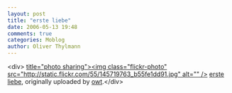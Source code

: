 ```yaml
---
layout: post
title: "erste liebe"
date: 2006-05-13 19:48
comments: true
categories: Moblog
author: Oliver Thylmann
---
```



&lt;div&gt;	[ title=&quot;photo sharing&quot;&gt;&lt;img class=&quot;flickr-photo&quot; src=&quot;http://static.flickr.com/55/145719763_b55fe1dd91.jpg&quot; alt=&quot;&quot; /&gt;](http://www.flickr.com/photos/oliver/145719763/)	[erste liebe](http://www.flickr.com/photos/oliver/145719763/), originally uploaded by [owt](http://www.flickr.com/people/oliver/).&lt;/div&gt;					

